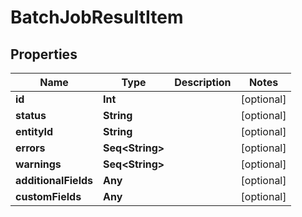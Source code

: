 

# BatchJobResultItem


## Properties

Name | Type | Description | Notes
------------ | ------------- | ------------- | -------------
**id** | **Int** |  |  [optional]
**status** | **String** |  |  [optional]
**entityId** | **String** |  |  [optional]
**errors** | **Seq&lt;String&gt;** |  |  [optional]
**warnings** | **Seq&lt;String&gt;** |  |  [optional]
**additionalFields** | **Any** |  |  [optional]
**customFields** | **Any** |  |  [optional]



